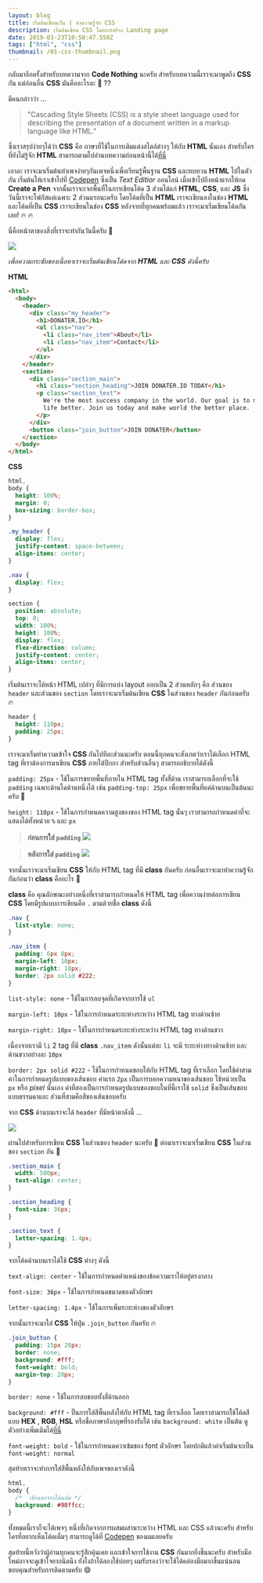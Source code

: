 ```yaml
---
layout: blog
title: เริ่มต้นเขียนเว็บ | ทำความรู้จัก CSS
description: เริ่มต้นเขียน CSS โดยการสร้าง Landing page
date: 2019-03-23T10:50:47.550Z
tags: ["html", "css"]
thumbnail: /01-css-thumbnail.png
---
```


กลับมาอีกครั้งสำหรับบทความจาก **Code Nothing** นะครับ สำหรับบทความนี้เราจะมาพูดถึง **CSS** กัน แต่ก่อนอื่น **CSS** มันคืออะไรละ :thinking: ??

มีคนกล่าวว่า ...

> "Cascading Style Sheets (CSS) is a style sheet language used for describing the presentation of a document written in a markup language like HTML."

ซึ่งเราสรุปง่ายๆได้ว่า **CSS** คือ ภาษาที่ใช้ในการเติมแต่งสไตล์ต่างๆ ให้กับ **HTML** นั่นเอง สำหรับใครที่ยังไม่รู้จัก **HTML** สามารถตามไปอ่านบทความก่อนหน้านี้ได้[ที่นี่](www.codenothing.netlify.com)

เอาละ เราจะมาเริ่มต้นทำเพจง่ายๆกันเพจหนึ่งเพื่อเรียนรู้พื้นฐาน **CSS** และทบทวน **HTML** ไปในตัวกัน เริ่มต้นให้เราเข้าไปที่ [Codepen](www.codepen.io) ซึ่งเป็น _Text Editior_ ออนไลน์ เมื่อเข้าไปถึงหน้าแรกให้กด **Create a Pen** จากนั้นเราจะเจอพื้นที่ในการเขียนโค้ด 3 ส่วนได้แก่ **HTML**, **CSS**, และ **JS** ซึ่งวันนี้เราจะโฟกัสแค่เฉพาะ 2 ส่วนแรกนะครับ โดยโค้ดที่เป็น **HTML** เราจะเขียนลงในช่อง **HTML** และโค้ดที่เป็น **CSS** เราจะเขียนในช่อง **CSS** หลังจากที่ทุกคนพร้อมแล้ว เราจะมาเริ่มเขียนโค้ดกันเลย! :fire: :fire:

นี่คือหน้าตาของสิ่งที่เราจะทำกันวันนี้ครับ :triumph:

![](static/../../../../static/images/css-basic-1.png)

_เพื่อความกระชับของเนื้อหาเราจะเริ่มต้นเขียนโด้ดจาก **HTML** และ **CSS** ดังนี้ครับ_

**HTML**

```html
<html>
  <body>
    <header>
      <div class="my_header">
        <h1>DONATER.IO</h1>
        <ul class="nav">
          <li class="nav_item">About</li>
          <li class="nav_item">Contact</li>
        </ul>
      </div>
    </header>
    <section>
      <div class="section_main">
        <h1 class="section_heading">JOIN DONATER.IO TODAY</h1>
        <p class="section_text">
          We're the most success company in the world. Our goal is to make human
          life better. Join us today and make world the better place.
        </p>
      </div>
      <button class="join_button">JOIN DONATER</button>
    </section>
  </body>
</html>
```

**CSS**

```css
html,
body {
  height: 100%;
  margin: 0;
  box-sizing: border-box;
}

.my_header {
  display: flex;
  justify-content: space-between;
  align-items: center;
}

.nav {
  display: flex;
}

section {
  position: absolute;
  top: 0;
  width: 100%;
  height: 100%;
  display: flex;
  flex-direction: column;
  justify-content: center;
  align-items: center;
}
```

เริ่มต้นเราจะได้หน้า HTML เปล่าๆ ที่มีการแบ่ง layout ออกเป็น 2 ส่วนหลักๆ คือ ส่วนของ `header` และส่วนของ `section` โดยเราจะมาเริ่มต้นเขียน **CSS** ในส่วนของ `header` กันก่อนครับ :fire:

```css
header {
  height: 110px;
  padding: 25px;
}
```

เราจะมาเริ่มทำความเข้าใจ **CSS** กันไปทีละส่วนนะครับ ตอนนี้ทุกคนจะสังเกตว่าเราได้เลือก HTML tag ที่เราต้องการมาเขียน **CSS** ภายใต้ปีกกา สำหรับส่วนอื่นๆ สามารถอธิบายได้ดังนี้

`padding: 25px` - ใช้ในการขยายพื้นที่ภายใน HTML tag ทั้งสี่ด้าน เราสามารถเลือกที่จะใช้ `padding` เฉพาะด้านใดด้านหนึ่งได้ เช่น `padding-top: 25px` เพื่อขยายพื้นที่แค่ด้านบนเป็นต้นนะครับ :triumph:

`height: 110px` - ใช้ในการกำหนดความสูงของของ HTML tag นั้นๆ เราสามารถกำหนดค่าที่จะแสดงได้ทั้งหน่วย `%` และ `px`

> **ก่อนการใส่ `padding`** ![](static/../../../../static/images/css-basic-2.png)

> **หลังการใส่ `padding`** ![](static/../../../../static/images/css-basic-3.png)

จากนั้นเราจะมาเริ่มเขียน **CSS** ให้กับ HTML tag ที่มี **class** กันครับ ก่อนอื่นเราจะมาทำความรู้จักกันก่อนว่า **class** คืออะไร :thinking:

**class** คือ คุณลักษณะอย่างหนึ่งที่เราสามารถกำหนดให้ HTML tag เพื่อความง่ายต่อการเขียน **CSS** โดยมีรูปแบบการเขียนคือ `.` ตามด้วยชื่อ **class** ดังนี้

```css
.nav {
  list-style: none;
}

.nav_item {
  padding: 6px 8px;
  margin-left: 10px;
  margin-right: 10px;
  border: 2px solid #222;
}
```

`list-style: none` - ใช้ในการลบจุดที่เกิดจากการใช้ `ul`

`margin-left: 10px` - ใช้ในการกำหนดระยะห่างระหว่าง HTML tag ทางด้านซ้าย

`margin-right: 10px` - ใช้ในการกำหนดระยะห่างระหว่าง HTML tag ทางด้านขวา

เนื่องจากเรามี `li` 2 tag ที่มี **class** `.nav_item` ดังนั้นแต่ละ `li` จะมี ระยะห่างทางด้านซ้าย และด้านขวาอย่างละ `10px`

`border: 2px solid #222` - ใช้ในการกำหนดขอบให้กับ HTML tag ที่เราเลือก โดยใช้ค่าสามค่าในการกำหนดรูปแบบของเส้นขอบ ค่าแรก `2px` เป็นการบอกความหนาของเส้นขอบ ใช้หน่วยเป็น `px` หรือ _pixel_ นั่นเอง ค่าที่สองเป็นการกำหนดรูปแบบของขอบในที่นี้เราใช้ `solid` ซึ่งเป็นเส้นขอบแบบธรรมดาและ ส่วนที่สามคือสีของเส้นขอบครับ

จาก **CSS** ด้านบนเราจะได้ `header` ที่มีหน้าตาดังนี้ ...

![](static/../../../../static/images/css-basic-4.png)

ผ่านไปสำหรับการเขียน **CSS** ในส่วนของ `header` นะครับ :tada: ต่อมาเราจะมาเริ่มเขียน **CSS** ในส่วนของ `section` กัน :triumph:

```css
.section_main {
  width: 500px;
  text-align: center;
}

.section_heading {
  font-size: 36px;
}

.section_text {
  letter-spacing: 1.4px;
}
```

จากโค้ดด้านบนเราได้ใช้ **CSS** ต่างๆ ดังนี้

`text-align: center` - ใช้ในการกำหนดตำแหน่งของข้อความเราให้อยู่ตรงกลาง

`font-size: 36px` - ใช้ในการกำหนดขนาดของตัวอักษร

`letter-spacing: 1.4px` - ใช้ในการเพิ่มระยะห่างของตัวอักษร

จากนั้นเราจะมาใส่ **CSS** ให้ปุ่ม `.join_button` กันครับ :fire:

```css
.join_button {
  padding: 15px 20px;
  border: none;
  background: #fff;
  font-weight: bold;
  margin-top: 20px;
}
```

`border: none` - ใช้ในการลบขอบทั้งสี่ด้านออก

`background: #fff` - ป็นการใส่สีพื้นหลังให้กับ HTML tag ที่เราเลือก โดยเราสามารถใช้โค้ดสีแบบ **HEX** , **RGB**, **HSL** หรือชื่อภาษาอังกฤษที่รองรับได้ เช่น `background: white` เป็นต้น ดูตัวอย่างเพิ่มเติมได้[ที่นี่](https://htmlcolorcodes.com/) 

`font-weight: bold` - ใช้ในการกำหนดควาเข้มของ font ตัวอักษร โดยปกติแล้วค่าเริ่มต้นจะเป็น `font-weight: normal`

สุดท้ายเราจะทำการใส่สีพื้นหลังให้กับเพจของเราดังนี้

```css
html,
body {
  /*  เขียนต่อจากโค้ดเดิม */
  background: #98ffcc;
}
```

ทั้งหมดนี้เราก็จะได้เพจๆ หนึ่งที่เกิดจากการผสมผสานระหว่าง HTML และ CSS แล้วนะครับ สำหรับใครที่อยากเห็นโค้ดเต็มๆ สามารถดูได้ที่ [Codepen](https://codepen.io/drifterz13/pen/oVmgay?editors=1100) ของผมเลยครับ

สุดท้ายนี้หวังว่าผู้อ่านทุกคนจะรู้สีกคุ้นเคย และเข้าใจการใช้งาน **CSS** กันมากยิ่งขึ้นนะครับ สำหรับมือใหม่อาจจะดูเข้าใจยากนิดนึง ยังไงถ้าได้ลองใช้บ่อยๆ ผมรับรองว่าจะใช้ได้คล่องมือมากขึ้นแน่นอน ขอบคุณสำหรับการติดตามครับ :smile:

